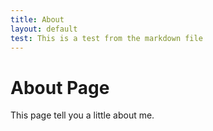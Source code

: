 ```yaml
---
title: About
layout: default
test: This is a test from the markdown file
---
```


# About Page

This page tell you a little about me.
